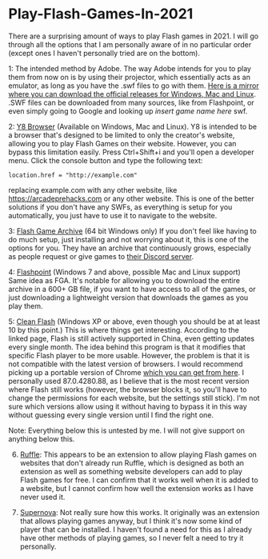 # Play-Flash-Games-In-2021

There are a surprising amount of ways to play Flash games in 2021. I will go through all the options that I am personally aware of in no particular order (except ones I haven't personally tried are on the bottom). 

1: The intended method by Adobe.
The way Adobe intends for you to play them from now on is by using their projector, which essentially acts as an emulator, as long as you have the .swf files to go with them. [Here is a mirror where you can download the official releases for Windows, Mac and Linux](https://github.com/PokemonHacker1337/HackedFlashGames/releases/tag/(InsertVersionHere)). .SWF files can be downloaded from many sources, like from Flashpoint, or even simply going to Google and looking up *insert game name here* swf.

2: [Y8 Browser](https://www.y8.com/download-app) (Available on Windows, Mac and Linux).
Y8 is intended to be a browser that's designed to be limited to only the creator's website, allowing you to play Flash Games on their website. However, you can bypass this limitation easily. Press Ctrl+Shift+i and you'll open a developer menu. Click the console button and type the following text: 
```
location.href = "http://example.com"
```
replacing example.com with any other website, like https://arcadeprehacks.com or any other website. This is one of the better solutions if you don't have any SWFs, as everything is setup for you automatically, you just have to use it to navigate to the website. 

3: [Flash Game Archive](http://www.flashgamearchive.com/download-fga-software/) (64 bit Windows only)
If you don't feel like having to do much setup, just installing and not worrying about it, this is one of the options for you. They have an archive that continuously grows, especially as people request or give games to [their Discord server](https://discord.com/invite/h5PW6NqUvA).

4: [Flashpoint](https://bluemaxima.org/flashpoint/downloads/) (Windows 7 and above, possible Mac and Linux support)
Same idea as FGA. It's notable for allowing you to download the entire archive in a 600+ GB file, if you want to have access to all of the games, or just downloading a lightweight version that downloads the games as you play them. 

5: [Clean Flash](https://github.com/CleanFlash/installer) (Windows XP or above, even though you should be at at least 10 by this point.)
This is where things get interesting. According to the linked page, Flash is still actively supported in China, even getting updates every single month. The idea behind this program is that it modifies that specific Flash player to be more usable. However, the problem is that it is not compatible with the latest version of browsers. I would recommend picking up a portable version of Chrome [which you can get from here](https://sourceforge.net/projects/portableapps/files/Google%20Chrome%20Portable/). I personally used 87.0.4280.88, as I believe that is the most recent version where Flash still works (however, the browser blocks it, so you'll have to change the permissions for each website, but the settings still stick). I'm not sure which versions allow using it without having to bypass it in this way without guessing every single version until I find the right one. 

Note: Everything below this is untested by me. I will not give support on anything below this.

6. [Ruffle](https://ruffle.rs/#downloads):
This appears to be an extension to allow playing Flash games on websites that don't already run Ruffle, which is designed as both an extension as well as something website developers can add to play Flash games for free. I can confirm that it works well when it is added to a website, but I cannot confirm how well the extension works as I have never used it.

7. [Supernova](https://www.getsupernova.com/extension/):
Not really sure how this works. It originally was an extension that allows playing games anyway, but I think it's now some kind of player that can be installed. I haven't found a need for this as I already have other methods of playing games, so I never felt a need to try it personally. 
